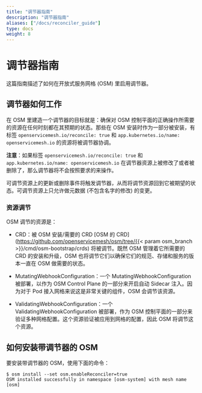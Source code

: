 ```yaml
---
title: "调节器指南"
description: "调节器指南"
aliases: ["/docs/reconciler_guide"]
type: docs
weight: 8
---
```


# 调节器指南

这篇指南描述了如何在开放式服务网格 (OSM) 里启用调节器。

## 调节器如何工作

在 OSM 里建造一个调节器的目标就是：确保对 OSM 控制平面的正确操作所需要的资源在任何时刻都在其预期的状态。那些在 OSM 安装时作为一部分被安装，有标签 `openservicemesh.io/reconcile: true` 和 `app.kubernetes.io/name: openservicemesh.io` 的资源将被调节器协调。

**注意**：如果标签 `openservicemesh.io/reconcile: true` 和 `app.kubernetes.io/name: openservicemesh.io` 在调节器资源上被修改了或者被删除了，那么调节器将不会按照要求的来操作。

可调节资源上的更新或删除事件将触发调节器，从而将调节资源回到它被期望的状态。可调节资源上只允许做元数据 (不包含名字的修改) 的变更。

### 资源调节

OSM 调节的资源是：

- CRD：被 OSM 安装/需要的 CRD [OSM 的 CRD](https://github.com/openservicemesh/osm/tree/{{< param osm_branch >}}/cmd/osm-bootstrap/crds) 将被调节。既然 OSM 管理着它所需要的 CRD 的安装和升级，OSM 也将调节它们以确保它们的规范、存储和服务的版本一直在 OSM 做需要的状态。

- MutatingWebhookConfiguration：一个 MutatingWebhookConfiguration 被部署，以作为 OSM Control Plane 的一部分来开启自动 Sidecar 注入。因为对于 Pod 接入网格来说这是非常关键的组件，OSM 会调节该资源。

- ValidatingWebhookConfiguration：一个 ValidatingWebhookConfiguration 被部署，作为 OSM 控制平面的一部分来验证多种网格配置。这个资源验证被应用到网格的配置，因此 OSM 将调节这个资源。


## 如何安装带调节器的 OSM

要安装带调节器的 OSM，使用下面的命令：

```console
$ osm install --set osm.enableReconciler=true
OSM installed successfully in namespace [osm-system] with mesh name [osm]
```


